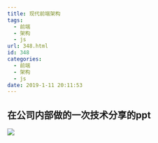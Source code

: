 ```yaml
---
title: 现代前端架构
tags:
  - 前端
  - 架构
  - js
url: 348.html
id: 348
categories:
  - 前端
  - 架构
  - js
date: 2019-1-11 20:11:53
---
```


在公司内部做的一次技术分享的ppt
----

![](http://img.bugzhang.com/%E7%8E%B0%E4%BB%A3%E5%89%8D%E7%AB%AF%E6%9E%B6%E6%9E%84.jpg)